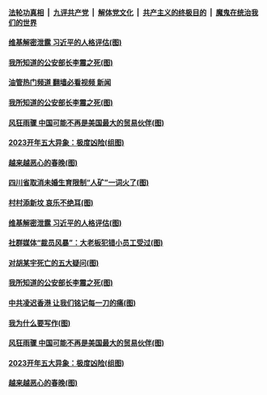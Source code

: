 ####  [法轮功真相](../../../../basic/blob/master/README.md?t=01312012) &nbsp;|&nbsp; [九评共产党](../../../../9ping.md/blob/master/README.md?t=01312012) &nbsp;|&nbsp; [解体党文化](../../../../jtdwh.md/blob/master/README.md?t=01312012)  &nbsp;|&nbsp; [共产主义的终极目的](../../../../gczydzjmd.md/blob/master/README.md?t=01312012) &nbsp;|&nbsp; [魔鬼在统治我们的世界](../../../../mgztzwmdsj.md/blob/master/README.md?t=01312012) 

#### [维基解密泄露 习近平的人格评估(图)](../pages/p4/1027794.md?t=01312012) 


#### [我所知道的公安部长李震之死(图)](../pages/p4/1027719.md?t=01312012) 
#### [油管热门频道 翻墙必看视频 新闻](http://129.146.143.75:81/youtube.html?01312012)
#### [我所知道的公安部长李震之死(图)](../pages/p4/1027719.md?t=01312012) 

#### [风狂雨骤 中国可能不再是美国最大的贸易伙伴(图)](../pages/p4/1027713.md?t=01312012) 

#### [2023开年五大异象：极度凶险(组图)](../pages/p4/1027709.md?t=01312012) 

#### [越来越恶心的春晚(图)](../pages/p4/1027659.md?t=01312012) 




#### [四川省取消未婚生育限制“人矿”一词火了(图)](../pages/p4/1027805.md?t=01312012) 

#### [村村添新坟 哀乐不绝耳(图)](../pages/p4/1027793.md?t=01312012) 

#### [维基解密泄露 习近平的人格评估(图)](../pages/p4/1027794.md?t=01312012) 



#### [社群媒体“裁员风暴”：大老板犯错小员工受过(图)](../pages/p4/1027797.md?t=01312012) 

#### [对胡某宇死亡的五大疑问(图)](../pages/p4/1027796.md?t=01312012) 




#### [我所知道的公安部长李震之死(图)](../pages/p4/1027719.md?t=01312012) 


#### [中共凌迟香港 让我们铭记每一刀的痛(图)](../pages/p4/1027717.md?t=01312012) 

#### [我为什么要写作(图)](../pages/p4/1027714.md?t=01312012) 

#### [风狂雨骤 中国可能不再是美国最大的贸易伙伴(图)](../pages/p4/1027713.md?t=01312012) 

#### [2023开年五大异象：极度凶险(组图)](../pages/p4/1027709.md?t=01312012) 

#### [越来越恶心的春晚(图)](../pages/p4/1027659.md?t=01312012) 

<img src='http://gfw-breaker.win/goodnews/indexes/p4.md' width='0px' height='0px'/>
